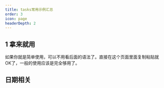 ```yaml
---
title: tasks常用示例汇总
order: 3
icon: page
headerDepth: 2
---
```

## 1 拿来就用

如果你就是简单使用，可以不用看后面的语法了。直接在这个页面里面复制粘贴就OK了，一般的使用应该是完全够用了。

## 日期相关

